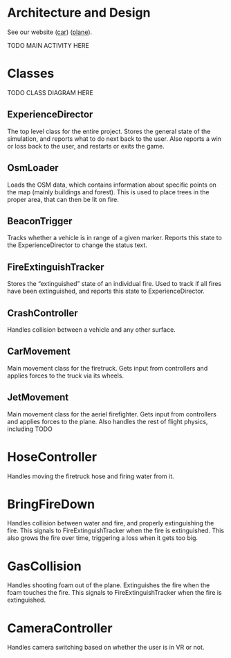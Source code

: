 ﻿# Architecture and Design

See our website ([car](https://xlrseatingbuck-org.github.io/unity-car.html)) ([plane](https://xlrseatingbuck-org.github.io/unity-plane.html)).

TODO MAIN ACTIVITY HERE

# Classes

TODO CLASS DIAGRAM HERE

## ExperienceDirector

The top level class for the entire project.
Stores the general state of the simulation, and reports what to do next back to the user.
Also reports a win or loss back to the user, and restarts or exits the game.

## OsmLoader

Loads the OSM data, which contains information about specific points on the map (mainly buildings and forest).
This is used to place trees in the proper area, that can then be lit on fire.

## BeaconTrigger

Tracks whether a vehicle is in range of a given marker. Reports this state to the ExperienceDirector to change the status text.

## FireExtinguishTracker

Stores the “extinguished” state of an individual fire.
Used to track if all fires have been extinguished, and reports this state to ExperienceDirector.

## CrashController

Handles collision between a vehicle and any other surface.

## CarMovement

Main movement class for the firetruck. Gets input from controllers and applies forces to the truck via its wheels.

## JetMovement

Main movement class for the aeriel firefighter.
Gets input from controllers and applies forces to the plane. Also handles the rest of flight physics, including
TODO

# HoseController

Handles moving the firetruck hose and firing water from it.

# BringFireDown

Handles collision between water and fire, and properly extinguishing the fire.
This signals to FireExtinguishTracker when the fire is extinguished.
This also grows the fire over time, triggering a loss when it gets too big.

# GasCollision

Handles shooting foam out of the plane.
Extinguishes the fire when the foam touches the fire.
This signals to FireExtinguishTracker when the fire is extinguished.

# CameraController

Handles camera switching based on whether the user is in VR or not.

 